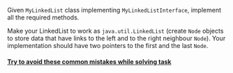 Given `MyLinkedList` class implementing `MyLinkedListInterface`, implement all the required methods.

Make your LinkedList to work as `java.util.LinkedList` (create `Node` objects to store data that have links to the left and to the right neighbour `Node`). Your implementation should have two pointers to the first and the last `Node`.

#### [](https://github.com/mate-academy/jv-linked-list#try-to-avoid-these-common-mistakes-while-solving-task)[Try to avoid these common mistakes while solving task](https://mate-academy.github.io/jv-program-common-mistakes/java-core/collections/linked-list.html)